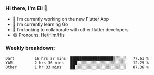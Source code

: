 ### Hi there, I'm Eli 👋
- 🔭 I’m currently working on the new Flutter App
- 🌱 I’m currently learning Go
- 🦄 I’m looking to collaborate with other flutter developers
- 😄 Pronouns: He/Him/His

### Weekly breakdown:
<!--START_SECTION:waka-->

```text
Dart         16 hrs 27 mins  ███████████████████▒░░░░░   77.61 %
YAML         2 hrs 36 mins   ███░░░░░░░░░░░░░░░░░░░░░░   12.29 %
Other        1 hr 33 mins    ██░░░░░░░░░░░░░░░░░░░░░░░   07.36 %
```

<!--END_SECTION:waka-->
